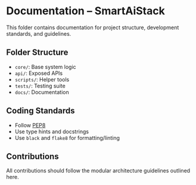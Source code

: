 # Documentation – SmartAiStack

This folder contains documentation for project structure, development standards, and guidelines.

## Folder Structure
- `core/`: Base system logic
- `api/`: Exposed APIs
- `scripts/`: Helper tools
- `tests/`: Testing suite
- `docs/`: Documentation

## Coding Standards
- Follow [PEP8](https://peps.python.org/pep-0008/)
- Use type hints and docstrings
- Use `black` and `flake8` for formatting/linting

## Contributions
All contributions should follow the modular architecture guidelines outlined here.
